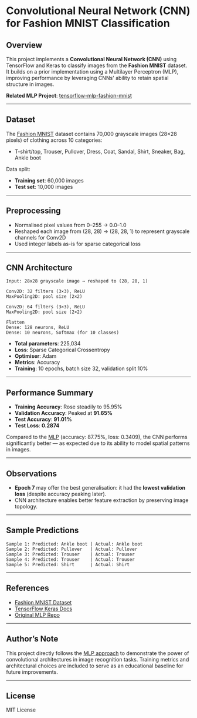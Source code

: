 # Convolutional Neural Network (CNN) for Fashion MNIST Classification

## Overview

This project implements a **Convolutional Neural Network (CNN)** using TensorFlow and Keras to classify images from the **Fashion MNIST** dataset. It builds on a prior implementation using a Multilayer Perceptron (MLP), improving performance by leveraging CNNs' ability to retain spatial structure in images.

**Related MLP Project**: [tensorflow-mlp-fashion-mnist](https://github.com/adabyt/tensorflow-mlp-fashion-mnist)

---

## Dataset

The [Fashion MNIST](https://github.com/zalandoresearch/fashion-mnist) dataset contains 70,000 grayscale images (28×28 pixels) of clothing across 10 categories:

- T-shirt/top, Trouser, Pullover, Dress, Coat, Sandal, Shirt, Sneaker, Bag, Ankle boot

Data split:
- **Training set**: 60,000 images  
- **Test set**: 10,000 images

---

## Preprocessing

- Normalised pixel values from 0–255 → 0.0–1.0
- Reshaped each image from (28, 28) → (28, 28, 1) to represent grayscale channels for Conv2D
- Used integer labels as-is for sparse categorical loss

---

## CNN Architecture

```text
Input: 28x28 grayscale image → reshaped to (28, 28, 1)

Conv2D: 32 filters (3×3), ReLU  
MaxPooling2D: pool size (2×2)

Conv2D: 64 filters (3×3), ReLU  
MaxPooling2D: pool size (2×2)

Flatten  
Dense: 128 neurons, ReLU  
Dense: 10 neurons, Softmax (for 10 classes)
```

- **Total parameters**: 225,034  
- **Loss**: Sparse Categorical Crossentropy  
- **Optimiser**: Adam  
- **Metrics**: Accuracy  
- **Training**: 10 epochs, batch size 32, validation split 10%

---

## Performance Summary

- **Training Accuracy**: Rose steadily to 95.95%
- **Validation Accuracy**: Peaked at **91.65%**
- **Test Accuracy**: **91.01%**
- **Test Loss**: **0.2874**

Compared to the [MLP](https://github.com/adabyt/tensorflow-mlp-fashion-mnist) (accuracy: 87.75%, loss: 0.3409), the CNN performs significantly better — as expected due to its ability to model spatial patterns in images.

---

## Observations

- **Epoch 7** may offer the best generalisation: it had the **lowest validation loss** (despite accuracy peaking later).
- CNN architecture enables better feature extraction by preserving image topology.

---

## Sample Predictions

```text
Sample 1: Predicted: Ankle boot | Actual: Ankle boot  
Sample 2: Predicted: Pullover   | Actual: Pullover  
Sample 3: Predicted: Trouser    | Actual: Trouser  
Sample 4: Predicted: Trouser    | Actual: Trouser  
Sample 5: Predicted: Shirt      | Actual: Shirt
```

---

## References

- [Fashion MNIST Dataset](https://github.com/zalandoresearch/fashion-mnist)
- [TensorFlow Keras Docs](https://www.tensorflow.org/guide/keras)
- [Original MLP Repo](https://github.com/adabyt/tensorflow-mlp-fashion-mnist)

---

## Author’s Note

This project directly follows the [MLP approach](https://github.com/adabyt/tensorflow-mlp-fashion-mnist) to demonstrate the power of convolutional architectures in image recognition tasks. Training metrics and architectural choices are included to serve as an educational baseline for future improvements.

---

## License

MIT License
